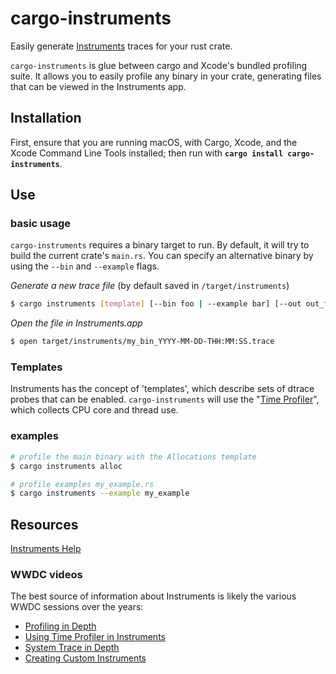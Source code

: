 # cargo-instruments

Easily generate [Instruments] traces for your rust crate.

`cargo-instruments` is glue between cargo and Xcode's bundled profiling suite.
It allows you to easily profile any binary in your crate, generating files
that can be viewed in the Instruments app.

## Installation

First, ensure that you are running macOS, with Cargo, Xcode, and the Xcode Command Line
Tools installed; then run with **`cargo install cargo-instruments`**.

## Use

### basic usage

`cargo-instruments` requires a binary target to run. By default, it will try to
build the current crate's `main.rs`. You can specify an alternative binary by
using the `--bin` and `--example` flags.

_Generate a new trace file_ (by default saved in `/target/instruments`)

```sh
$ cargo instruments [template] [--bin foo | --example bar] [--out out_file]
```

_Open the file in Instruments.app_

```sh
$ open target/instruments/my_bin_YYYY-MM-DD-THH:MM:SS.trace
```

### Templates

Instruments has the concept of 'templates', which describe sets of dtrace probes
that can be enabled. `cargo-instruments` will use the "[Time Profiler][Time
Profiler]", which collects CPU core and thread use.


### examples

```sh
# profile the main binary with the Allocations template
$ cargo instruments alloc
```

```sh
# profile examples my_example.rs
$ cargo instruments --example my_example
```

## Resources

[Instruments Help][Instruments]

### WWDC videos

The best source of information about Instruments is likely the various WWDC
sessions over the years:

- [Profiling in Depth](https://developer.apple.com/videos/play/wwdc2015/412/)
- [Using Time Profiler in Instruments](https://developer.apple.com/videos/play/wwdc2016/418/)
- [System Trace in Depth](https://developer.apple.com/videos/play/wwdc2016/411/)
- [Creating Custom Instruments](https://developer.apple.com/videos/play/wwdc2018/410/)





[Instruments]: https://help.apple.com/instruments/mac/10.0/
[Time Profiler]: https://help.apple.com/instruments/mac/10.0/#/dev44b2b437
